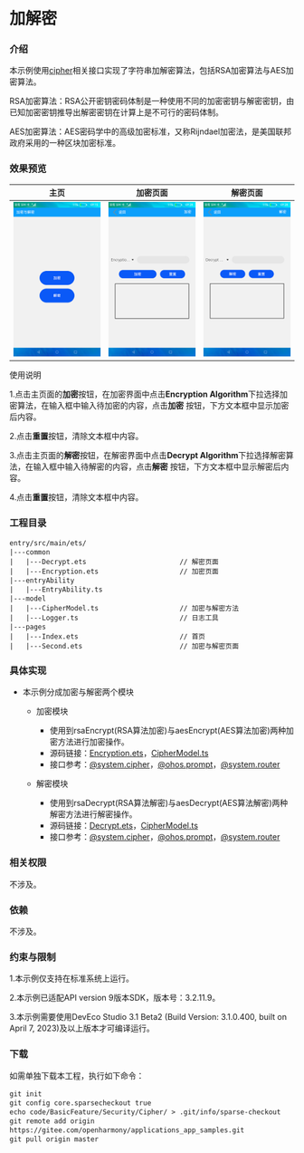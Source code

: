 # 加解密

### 介绍

本示例使用[cipher](https://gitee.com/openharmony/docs/blob/master/zh-cn/application-dev/reference/apis/js-apis-system-cipher.md)相关接口实现了字符串加解密算法，包括RSA加密算法与AES加密算法。

RSA加密算法：RSA公开密钥密码体制是一种使用不同的加密密钥与解密密钥，由已知加密密钥推导出解密密钥在计算上是不可行的密码体制。

AES加密算法：AES密码学中的高级加密标准，又称Rijndael加密法，是美国联邦政府采用的一种区块加密标准。

### 效果预览

|主页|加密页面|解密页面|
|--------------------------------|--------------------------------|--------------------------------|
|![](screenshots/device/index.png)| ![](screenshots/device/encryption.png) |![](screenshots/device/decrypt.png)|

使用说明

1.点击主页面的**加密**按钮，在加密界面中点击**Encryption Algorithm**下拉选择加密算法，在输入框中输入待加密的内容，点击**加密**
按钮，下方文本框中显示加密后内容。

2.点击**重置**按钮，清除文本框中内容。

3.点击主页面的**解密**按钮，在解密界面中点击**Decrypt Algorithm**下拉选择解密算法，在输入框中输入待解密的内容，点击**解密**
按钮，下方文本框中显示解密后内容。

4.点击**重置**按钮，清除文本框中内容。

### 工程目录
```
entry/src/main/ets/
|---common
|   |---Decrypt.ets                       // 解密页面
|   |---Encryption.ets                    // 加密页面
|---entryAbility
|   |---EntryAbility.ts
|---model
|   |---CipherModel.ts                    // 加密与解密方法
|   |---Logger.ts                         // 日志工具
|---pages
|   |---Index.ets                         // 首页
|   |---Second.ets                        // 加密与解密页面
```

### 具体实现

* 本示例分成加密与解密两个模块
  * 加密模块
    * 使用到rsaEncrypt(RSA算法加密)与aesEncrypt(AES算法加密)两种加密方法进行加密操作。
    * 源码链接：[Encryption.ets](https://gitee.com/openharmony/applications_app_samples/blob/master/code/BasicFeature/Security/Cipher/entry/src/main/ets/common/Encryption.ets)，[CipherModel.ts](https://gitee.com/openharmony/applications_app_samples/blob/master/code/BasicFeature/Security/Cipher/entry/src/main/ets/model/CipherModel.ts)
    * 接口参考：[@system.cipher](https://gitee.com/openharmony/docs/blob/master/zh-cn/application-dev/reference/apis/js-apis-system-cipher.md#cipheraes)，[@ohos.prompt](https://gitee.com/openharmony/docs/blob/master/zh-cn/application-dev/reference/apis/js-apis-system-prompt.md)，[@system.router](https://gitee.com/openharmony/docs/blob/master/zh-cn/application-dev/reference/apis/js-apis-system-router.md)

  * 解密模块
    * 使用到rsaDecrypt(RSA算法解密)与aesDecrypt(AES算法解密)两种解密方法进行解密操作。
    * 源码链接：[Decrypt.ets](https://gitee.com/openharmony/applications_app_samples/blob/master/code/BasicFeature/Security/Cipher/entry/src/main/ets/common/Decrypt.ets)，[CipherModel.ts](https://gitee.com/openharmony/applications_app_samples/blob/master/code/BasicFeature/Security/Cipher/entry/src/main/ets/model/CipherModel.ts)
    * 接口参考：[@system.cipher](https://gitee.com/openharmony/docs/blob/master/zh-cn/application-dev/reference/apis/js-apis-system-cipher.md#cipheraes)，[@ohos.prompt](https://gitee.com/openharmony/docs/blob/master/zh-cn/application-dev/reference/apis/js-apis-system-prompt.md)，[@system.router](https://gitee.com/openharmony/docs/blob/master/zh-cn/application-dev/reference/apis/js-apis-system-router.md)
  
### 相关权限

不涉及。

### 依赖

不涉及。

### 约束与限制

1.本示例仅支持在标准系统上运行。

2.本示例已适配API version 9版本SDK，版本号：3.2.11.9。

3.本示例需要使用DevEco Studio 3.1 Beta2 (Build Version: 3.1.0.400, built on April 7, 2023)及以上版本才可编译运行。

### 下载

如需单独下载本工程，执行如下命令：
```
git init
git config core.sparsecheckout true
echo code/BasicFeature/Security/Cipher/ > .git/info/sparse-checkout
git remote add origin https://gitee.com/openharmony/applications_app_samples.git
git pull origin master

```